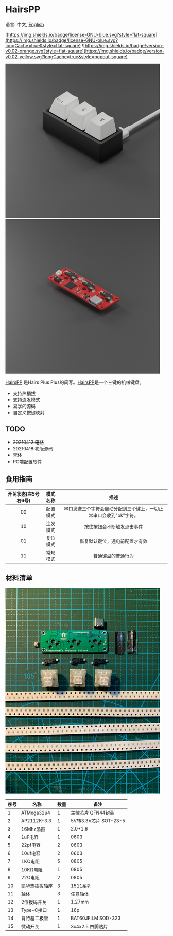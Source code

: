 # HairsPP

语言: 中文, [English](README.En.md)

![https://img.shields.io/badge/license-GNU-blue.svg?style=flat-square](https://img.shields.io/badge/license-GNU-blue.svg?longCache=true&style=flat-square)
![https://img.shields.io/badge/version-v0.02-orange.svg?style=flat-square](https://img.shields.io/badge/version-v0.02-yellow.svg?longCache=true&style=popout-square)

<img src="./img/Prd_Crop.png" width=480 /><img src="./img/PCB_Crop.png" width=480 />

[HairsPP](https://github.com/chaosgoo/HairsPP) 是Hairs Plus Plus的简写。[HairsPP](https://github.com/chaosgoo/HairsPP)是一个三键的机械键盘。
* 支持热插拔
* 支持连发模式
* 易学的源码
* 自定义按键映射

## TODO
* ~~20210412:电路~~ 
* ~~20210418:初版源码~~ 
* 壳体 
* PC端配置软件


## 食用指南
开关状态(左5号右6号) | 模式名称 | 描述 
:-:|:-:|:-:
00 | 配置模式 | 串口发送三个字符会自动分配到三个键上，一切正常串口会收到"ok"字符。
10 | 连发模式 | 按住按钮会不断触发点击事件
01 | 复位模式 | 恢复默认键位，通电前配置才有效
11 | 常规模式 | 普通键盘的普通行为


## 材料清单

<img src="./img/Bom.png" width=480 />

序号 | 名称 | 数量 | 备注
-|-|-|-
1|ATMega32u4 | 1 | 主控芯片 QFN44封装
2|AP2112K-3.3 | 1 | 5V转3.3V芯片 SOT-23-5
3|16Mhz晶振 | 1 | 2.0*1.6
4|1uF电容 | 1 | 0603
5|22pf电容 | 2 | 0603
6|10uf电容 | 2 | 0603
7|1KΩ电阻 | 5 | 0805
8|10KΩ电阻 | 1 | 0805
9|22Ω电阻 | 2 | 0805
10|凯华热插拔轴座 | 3 | 1511系列
11|轴体 | 3 | 任意轴体
12|2位拨码开关 | 1 | 1.27mm
13|Type-C接口 | 1 | 16p
14|肖特基二极管 | 1 | BAT60JFILM SOD-323
15|微动开关 | 1 | 3x4x2.5 四脚贴片
